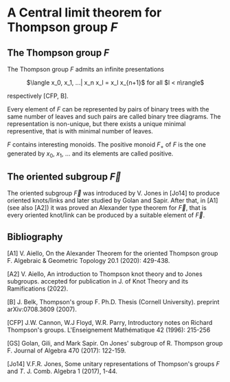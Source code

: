 # A Central limit theorem for Thompson group $F$

## The Thompson group $F$
The Thompson group $F$ admits an infinite presentations 
<p align="center">
$\langle x_0, x_1, ...| x_n x_l = x_l x_{n+1}$ for all $l < n\rangle$
</p>
respectively [CFP, B].

Every element of $F$ can be represented by pairs of binary trees with the same number of leaves and such pairs are called binary tree diagrams. 
The representation is non-unique, but there exists a unique minimal representive, that is with minimal number of leaves.

$F$ contains interesting monoids. The positive monoid $F_+$ of $F$ is the one generated by $x_0$, $x_1$, ...
and its elements are called positive.

## The oriented subgroup $\vec{F}$
The oriented subgroup $\vec{F}$ was introduced by V. Jones in [Jo14] to produce oriented knots/links and later studied by Golan and Sapir. 
After that, in [A1] (see also [A2]) it was proved an Alexander type theorem for $\vec{F}$, that is every oriented knot/link can be produced by a suitable element of $\vec{F}$.


## Bibliography
[A1] V. Aiello, On the Alexander Theorem for the oriented Thompson group F. Algebraic & Geometric Topology 20.1 (2020): 429-438.

[A2] V. Aiello, An introduction to Thompson knot theory and to Jones subgroups. accepted for publication in J. of Knot Theory and its Ramifications (2022).

[B] J. Belk, Thompson's group F. Ph.D. Thesis (Cornell University).  preprint arXiv:0708.3609 (2007).

[CFP]
J.W. Cannon, W.J Floyd,   W.R. Parry, 
Introductory notes on Richard Thompson's groups.
L'Enseignement  Mathématique
42 (1996): 215-256

[GS] Golan, Gili, and Mark Sapir. On Jones' subgroup of R. Thompson group F. Journal of Algebra 470 (2017): 122-159.

[Jo14] V.F.R. Jones, Some unitary representations of Thompson's groups $F$ and $T$. J. Comb. Algebra 1 (2017), 1-44.

